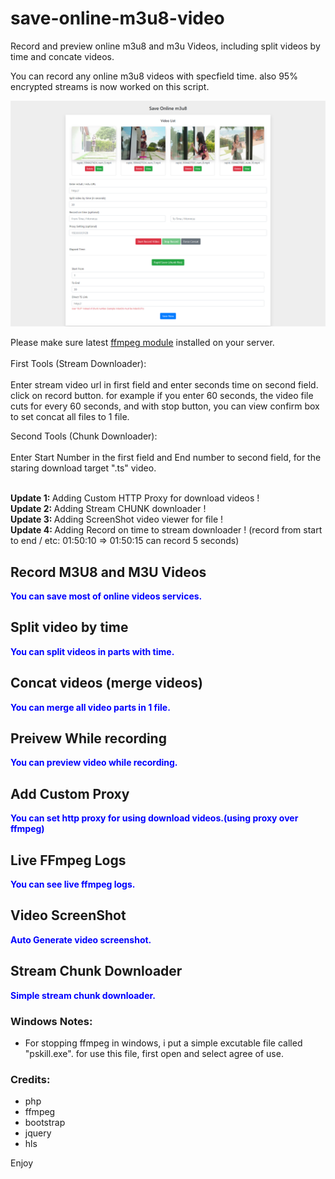 # save-online-m3u8-video
Record and preview online m3u8 and m3u Videos, including split videos by time and concate videos.

You can record any online m3u8 videos with specfield time. also 95% encrypted streams is now worked on this script.
<br/>

<img src="https://raw.githubusercontent.com/Pedroxam/save-online-m3u8-video/master/shot.png" alt="m3u8 video php saver screenshot">
<br/>

Please make sure latest <a href="https://www.ffmpeg.org/" target="_blank">ffmpeg module</a> installed on your server.
<br/><br/>
First Tools (Stream Downloader):<br/><br/>
Enter stream video url in first field and enter seconds time on second field. click on record button. for example if you enter 60 seconds, the video file cuts for every 60 seconds, and with stop button, you can view confirm box to set concat all files to 1 file. 

Second Tools (Chunk Downloader):<br/><br/>
Enter Start Number in the first field and End number to second field, for the staring download target ".ts" video.

<br/>
<b>Update 1: </b> Adding Custom HTTP Proxy for download videos !
<br/>
<b>Update 2: </b> Adding Stream CHUNK downloader !
<br/>
<b>Update 3: </b> Adding ScreenShot video viewer for file !
<br/>
<b>Update 4: </b> Adding Record on time to stream downloader ! (record from start to end / etc: 01:50:10 => 01:50:15 can record 5 seconds)

<h2>Record M3U8 and M3U Videos</h2>
<b style="color:blue">You can save most of online videos services.</b>

<br/>

<h2>Split video by time</h2>
<b style="color:blue">You can split videos in parts with time.</b>

<h2>Concat videos (merge videos)</h2>
<b style="color:blue">You can merge all video parts in 1 file.</b>

<h2>Preivew While recording</h2>
<b style="color:blue">You can preview video while recording.</b>

<h2>Add Custom Proxy</h2>
<b style="color:blue">You can set http proxy for using download videos.(using proxy over ffmpeg)</b>
<br/>

<h2>Live FFmpeg Logs</h2>
<b style="color:blue">You can see live ffmpeg logs.</b>
<br/>

<h2>Video ScreenShot</h2>
<b style="color:blue">Auto Generate video screenshot.</b>
<br/>

<h2>Stream Chunk Downloader</h2>
<b style="color:blue">Simple stream chunk downloader.</b>
<br/>

<h3>Windows Notes:</h3>

- For stopping ffmpeg in windows, i put a simple excutable file called "pskill.exe". for use this file, first open and select agree of use.

<h3>Credits:</h3>

<ul>
<li>php</li>
<li>ffmpeg</li>
<li>bootstrap</li>
<li>jquery</li>
<li>hls</li>
</ul>

Enjoy
